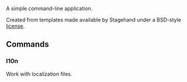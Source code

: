 A simple command-line application.

Created from templates made available by Stagehand under a BSD-style
[license](https://github.com/dart-lang/stagehand/blob/master/LICENSE).


## Commands

### l10n

Work with localization files.
